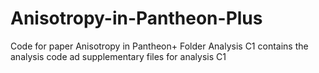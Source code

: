 # Anisotropy-in-Pantheon-Plus
Code for paper Anisotropy in Pantheon+
Folder Analysis C1 contains the analysis code ad supplementary files for analysis C1
